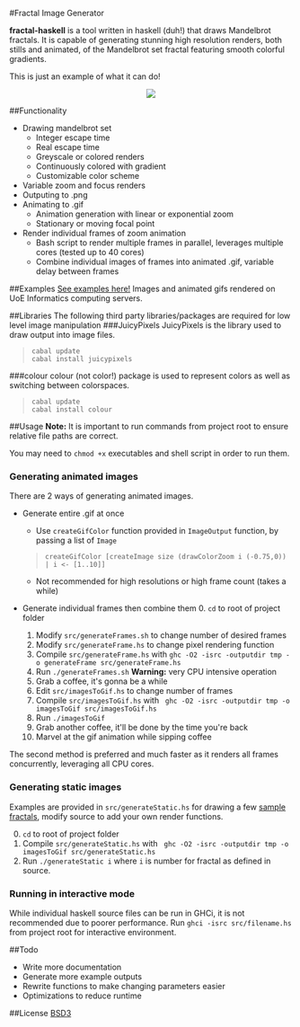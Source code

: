 #Fractal Image Generator

**fractal-haskell** is a tool written in haskell (duh!) that draws Mandelbrot fractals. 
It is capable of generating stunning high resolution renders, both stills and animated, 
of the Mandelbrot set fractal featuring smooth colorful gradients.

This is just an example of what it can do!
<p align="center"><img src=https://cloud.githubusercontent.com/assets/6357330/11373480/65881446-92ca-11e5-9f82-35cc851e660c.gif></p>

##Functionality
+ Drawing mandelbrot set
  + Integer escape time
  + Real escape time
  + Greyscale or colored renders
  + Continuously colored with gradient
  + Customizable color scheme
+ Variable zoom and focus renders
+ Outputing to .png
+ Animating to .gif
  + Animation generation with linear or exponential zoom
  + Stationary or moving focal point
+ Render individual frames of zoom animation
  + Bash script to render multiple frames in parallel, leverages multiple cores (tested up to 40 cores)
  + Combine individual images of frames into animated .gif, variable delay between frames
  
##Examples
[See examples here!](EXAMPLES.md)
Images and animated gifs rendered on UoE Informatics computing servers.

##Libraries
The following third party libraries/packages are required for low level image manipulation
###JuicyPixels
JuicyPixels is the library used to draw output into image files.    
>     cabal update
>     cabal install juicypixels

###colour
colour (not color!) package is used to represent colors as well as switching between colorspaces.
>     cabal update
>     cabal install colour

##Usage
**Note:** It is important to run commands from project root to ensure relative file paths are correct.

You may need to `chmod +x` executables and shell script in order to run them.

### Generating animated images
There are 2 ways of generating animated images.
+ Generate entire .gif at once
  + Use `createGifColor` function provided in `ImageOutput` function, by passing a list of `Image`   
  >     createGifColor [createImage size (drawColorZoom i (-0.75,0)) | i <- [1..10]]
  
  + Not recommended for high resolutions or high frame count (takes a while)
  
+ Generate individual frames then combine them
  0. `cd` to root of project folder
  1. Modify `src/generateFrames.sh` to change number of desired frames
  2. Modify `src/generateFrame.hs` to change pixel rendering function
  3. Compile `src/generateFrame.hs` with `ghc -O2 -isrc -outputdir tmp -o generateFrame src/generateFrame.hs`
  4. Run `./generateFrames.sh` **Warning:** very CPU intensive operation
  5. Grab a coffee, it's gonna be a while
  6. Edit `src/imagesToGif.hs` to change number of frames
  7. Compile `src/imagesToGif.hs` with ` ghc -O2 -isrc -outputdir tmp -o imagesToGif src/imagesToGif.hs`
  8. Run `./imagesToGif`
  9. Grab another coffee, it'll be done by the time you're back
  10. Marvel at the gif animation while sipping coffee
  
The second method is preferred and much faster as it renders all frames concurrently, leveraging all CPU cores.

### Generating static images
Examples are provided in `src/generateStatic.hs` for drawing a few [sample fractals](EXAMPLES.md), 
modify source to add your own render functions.
  
  0. `cd` to root of project folder 
  1. Compile `src/generateStatic.hs` with ` ghc -O2 -isrc -outputdir tmp -o imagesToGif src/generateStatic.hs`
  2. Run `./generateStatic i` where `i` is number for fractal as defined in source.

### Running in interactive mode
While individual haskell source files can be run in GHCi, it is not recommended due to poorer performance.
Run `ghci -isrc src/filename.hs` from project root for interactive environment.

##Todo
+ Write more documentation
+ Generate more example outputs
+ Rewrite functions to make changing parameters easier
+ Optimizations to reduce runtime

##License
[BSD3](LICENSE.md)
